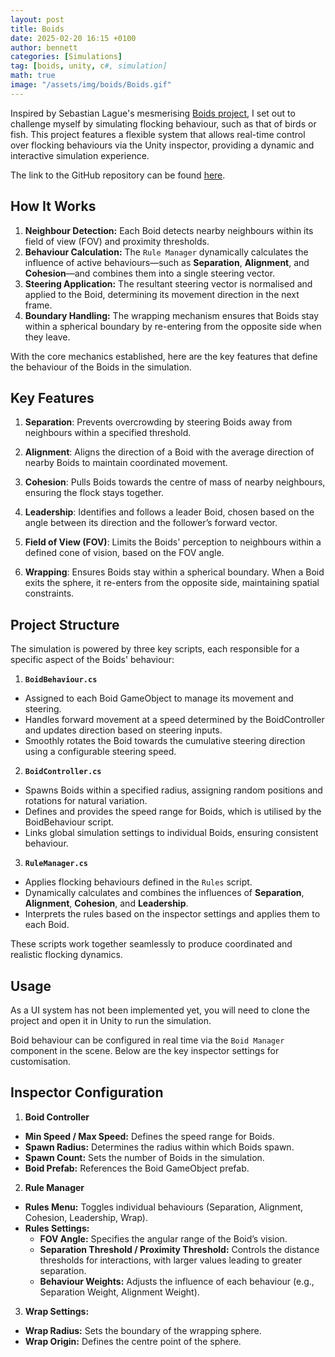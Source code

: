 ```yaml
---
layout: post
title: Boids
date: 2025-02-20 16:15 +0100
author: bennett
categories: [Simulations]
tag: [boids, unity, c#, simulation]
math: true
image: "/assets/img/boids/Boids.gif"
---
```


<!-- ![Preview](/assets/img/boids/Boids.gif) -->

Inspired by Sebastian Lague's mesmerising [Boids project](https://www.youtube.com/watch?v=bqtqltqcQhw), I set out to challenge myself by simulating flocking behaviour, such as that of birds or fish. This project features a flexible system that allows real-time control over flocking behaviours via the Unity inspector, providing a dynamic and interactive simulation experience.

The link to the GitHub repository can be found [here](https://github.com/bentoBAUX/Boids).


## How It Works

1. **Neighbour Detection:** Each Boid detects nearby neighbours within its field of view (FOV) and proximity thresholds.
2. **Behaviour Calculation:** The `Rule Manager` dynamically calculates the influence of active behaviours—such as **Separation**, **Alignment**, and **Cohesion**—and combines them into a single steering vector.
3. **Steering Application:** The resultant steering vector is normalised and applied to the Boid, determining its movement direction in the next frame.
4. **Boundary Handling:** The wrapping mechanism ensures that Boids stay within a spherical boundary by re-entering from the opposite side when they leave.

With the core mechanics established, here are the key features that define the behaviour of the Boids in the simulation.

## Key Features

1. **Separation**: Prevents overcrowding by steering Boids away from neighbours within a specified threshold.

2. **Alignment**: Aligns the direction of a Boid with the average direction of nearby Boids to maintain coordinated movement.

3. **Cohesion**: Pulls Boids towards the centre of mass of nearby neighbours, ensuring the flock stays together.

4. **Leadership**: Identifies and follows a leader Boid, chosen based on the angle between its direction and the follower’s forward vector.

5. **Field of View (FOV)**: Limits the Boids' perception to neighbours within a defined cone of vision, based on the FOV angle.

6. **Wrapping**: Ensures Boids stay within a spherical boundary. When a Boid exits the sphere, it re-enters from the opposite side, maintaining spatial constraints.

## Project Structure

The simulation is powered by three key scripts, each responsible for a specific aspect of the Boids' behaviour:

1. **`BoidBehaviour.cs`**
- Assigned to each Boid GameObject to manage its movement and steering.
- Handles forward movement at a speed determined by the BoidController and updates direction based on steering inputs.
- Smoothly rotates the Boid towards the cumulative steering direction using a configurable steering speed.

2. **`BoidController.cs`**
- Spawns Boids within a specified radius, assigning random positions and rotations for natural variation.
- Defines and provides the speed range for Boids, which is utilised by the BoidBehaviour script.
- Links global simulation settings to individual Boids, ensuring consistent behaviour.

3. **`RuleManager.cs`**
- Applies flocking behaviours defined in the `Rules` script.
- Dynamically calculates and combines the influences of **Separation**, **Alignment**, **Cohesion**, and **Leadership**.
- Interprets the rules based on the inspector settings and applies them to each Boid.

These scripts work together seamlessly to produce coordinated and realistic flocking dynamics.

## Usage

As a UI system has not been implemented yet, you will need to clone the project and open it in Unity to run the simulation.

Boid behaviour can be configured in real time via the `Boid Manager` component in the scene. Below are the key inspector settings for customisation.

## Inspector Configuration

1. **Boid Controller**
- **Min Speed / Max Speed:** Defines the speed range for Boids.
- **Spawn Radius:** Determines the radius within which Boids spawn.
- **Spawn Count:** Sets the number of Boids in the simulation.
- **Boid Prefab:** References the Boid GameObject prefab.

2. **Rule Manager**
- **Rules Menu:** Toggles individual behaviours (Separation, Alignment, Cohesion, Leadership, Wrap).
- **Rules Settings:**
  - **FOV Angle:** Specifies the angular range of the Boid’s vision.
  - **Separation Threshold / Proximity Threshold:** Controls the distance thresholds for interactions, with larger values leading to greater separation.
  - **Behaviour Weights:** Adjusts the influence of each behaviour (e.g., Separation Weight, Alignment Weight).
  
3. **Wrap Settings:**
  - **Wrap Radius:** Sets the boundary of the wrapping sphere.
  - **Wrap Origin:** Defines the centre point of the sphere.


